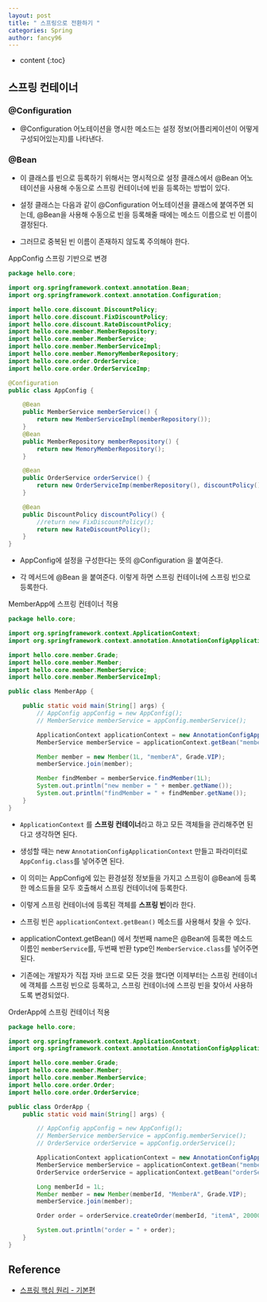 ```yaml
---
layout: post
title: " 스프링으로 전환하기 "
categories: Spring
author: fancy96
---
```

* content
{:toc}

## 스프링 컨테이너

### @Configuration

* @Configuration 어노테이션을 명시한 메소드는 설정 정보(어플리케이션이 어떻게 구성되어있는지)를 나타낸다.

### @Bean

* 이 클래스를 빈으로 등록하기 위해서는 명시적으로 설정 클래스에서 @Bean 어노테이션을 사용해 수동으로 스프링 컨테이너에 빈을 등록하는 방법이 있다.

* 설정 클래스는 다음과 같이 @Configuration 어노테이션을 클래스에 붙여주면 되는데, @Bean을 사용해 수동으로 빈을 등록해줄 때에는 메소드 이름으로 빈 이름이 결정된다.

* 그러므로 중복된 빈 이름이 존재하지 않도록 주의해야 한다.

AppConfig 스프링 기반으로 변경

``` java
package hello.core;

import org.springframework.context.annotation.Bean;
import org.springframework.context.annotation.Configuration;

import hello.core.discount.DiscountPolicy;
import hello.core.discount.FixDiscountPolicy;
import hello.core.discount.RateDiscountPolicy;
import hello.core.member.MemberRepository;
import hello.core.member.MemberService;
import hello.core.member.MemberServiceImpl;
import hello.core.member.MemoryMemberRepository;
import hello.core.order.OrderService;
import hello.core.order.OrderServiceImp;

@Configuration
public class AppConfig {

    @Bean
    public MemberService memberService() {
        return new MemberServiceImpl(memberRepository());
    }
    @Bean
    public MemberRepository memberRepository() {
        return new MemoryMemberRepository();
    }

    @Bean
    public OrderService orderService() {
        return new OrderServiceImp(memberRepository(), discountPolicy());
    }

    @Bean
    public DiscountPolicy discountPolicy() {
        //return new FixDiscountPolicy();
        return new RateDiscountPolicy();
    }
}
```

* AppConfig에 설정을 구성한다는 뜻의 @Configuration 을 붙여준다.

* 각 메서드에 @Bean 을 붙여준다. 이렇게 하면 스프링 컨테이너에 스프링 빈으로 등록한다.

MemberApp에 스프링 컨테이너 적용

``` java
package hello.core;

import org.springframework.context.ApplicationContext;
import org.springframework.context.annotation.AnnotationConfigApplicationContext;

import hello.core.member.Grade;
import hello.core.member.Member;
import hello.core.member.MemberService;
import hello.core.member.MemberServiceImpl;

public class MemberApp {

    public static void main(String[] args) {
        // AppConfig appConfig = new AppConfig();
        // MemberService memberService = appConfig.memberService();

        ApplicationContext applicationContext = new AnnotationConfigApplicationContext(AppConfig.class);
        MemberService memberService = applicationContext.getBean("memberService", MemberService.class);

        Member member = new Member(1L, "memberA", Grade.VIP);
        memberService.join(member);

        Member findMember = memberService.findMember(1L);
        System.out.println("new member = " + member.getName());
        System.out.println("findMember = " + findMember.getName());
    }
}
```

* `ApplicationContext` 를 **스프링 컨테이너**라고 하고  모든 객체들을 관리해주면 된다고 생각하면 된다.

* 생성할 때는 new `AnnotationConfigApplicationContext` 만들고 파라미터로 `AppConfig.class`를 넣어주면 된다.

* 이 의미는 AppConfig에 있는 환경설정 정보들을 가지고 스프링이 @Bean에 등록한 메소드들을 모두 호출해서 스프링 컨테이너에 등록한다.

* 이렇게 스프링 컨테이너에 등록된 객체를 **스프링 빈**이라 한다.

* 스프링 빈은 `applicationContext.getBean()` 메소드를 사용해서 찾을 수 있다.

* applicationContext.getBean() 에서 첫번째 name은 @Bean에 등록한 메소드 이름인 `memberService`를, 두번째 반환 type인 `MemberService.class`를 넣어주면 된다.

* 기존에는 개발자가 직접 자바 코드로 모든 것을 했다면 이제부터는 스프링 컨테이너에 객체를 스프링 빈으로 등록하고, 스프링 컨테이너에 스프링 빈을 찾아서 사용하도록 변경되었다.

OrderApp에 스프링 컨테이너 적용

``` java
package hello.core;

import org.springframework.context.ApplicationContext;
import org.springframework.context.annotation.AnnotationConfigApplicationContext;

import hello.core.member.Grade;
import hello.core.member.Member;
import hello.core.member.MemberService;
import hello.core.order.Order;
import hello.core.order.OrderService;

public class OrderApp {
    public static void main(String[] args) {

        // AppConfig appConfig = new AppConfig();
        // MemberService memberService = appConfig.memberService();
        // OrderService orderService = appConfig.orderService();

        ApplicationContext applicationContext = new AnnotationConfigApplicationContext(AppConfig.class);
        MemberService memberService = applicationContext.getBean("memberService", MemberService.class);
        OrderService orderService = applicationContext.getBean("orderService", OrderService.class);

        Long memberId = 1L;
        Member member = new Member(memberId, "MemberA", Grade.VIP);
        memberService.join(member);

        Order order = orderService.createOrder(memberId, "itemA", 20000);

        System.out.println("order = " + order);
    }
}
```


## Reference

* [스프링 핵심 원리 - 기본편](https://www.inflearn.com/course/%EC%8A%A4%ED%94%84%EB%A7%81-%ED%95%B5%EC%8B%AC-%EC%9B%90%EB%A6%AC-%EA%B8%B0%EB%B3%B8%ED%8E%B8/dashboard)

